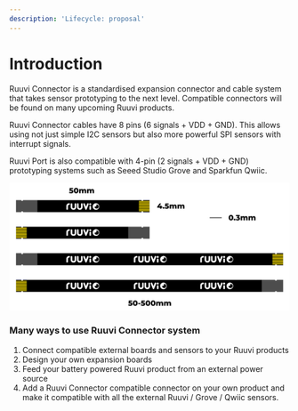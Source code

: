 ```yaml
---
description: 'Lifecycle: proposal'
---
```


# Introduction

Ruuvi Connector is a standardised expansion connector and cable system that takes sensor prototyping to the next level. Compatible connectors will be found on many upcoming Ruuvi products.

Ruuvi Connector cables have 8 pins \(6 signals + VDD + GND\). This allows using not just simple I2C sensors but also more powerful SPI sensors with interrupt signals.

Ruuvi Port is also compatible with 4-pin \(2 signals + VDD + GND\) prototyping systems such as Seeed Studio Grove and Sparkfun Qwiic.

![Ruuvi Connector cables](../.gitbook/assets/image%20%284%29.png)

### Many ways to use Ruuvi Connector system

1. Connect compatible external boards and sensors to your Ruuvi products
2. Design your own expansion boards
3. Feed your battery powered Ruuvi product from an external power source
4. Add a Ruuvi Connector compatible connector on your own product and make it compatible with all the external Ruuvi / Grove / Qwiic sensors.

